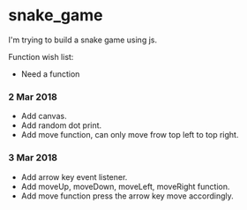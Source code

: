 # snake_game

I'm trying to build a snake game using js.

Function wish list:
- Need a function 

### 2 Mar 2018
- Add canvas.
- Add random dot print.
- Add move function, can only move frow top left to top right.

### 3 Mar 2018
- Add arrow key event listener.
- Add moveUp, moveDown, moveLeft, moveRight function.
- Add move function press the arrow key move accordingly.